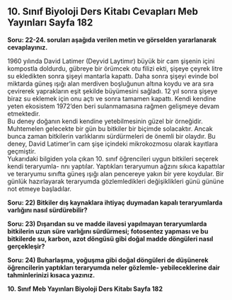 ## 10. Sınıf Biyoloji Ders Kitabı Cevapları Meb Yayınları Sayfa 182

**Soru: 22-24. soruları aşağıda verilen metin ve görselden yararlanarak cevaplayınız.**

1960 yılında David Latimer (Deyvid Laytimır) büyük bir cam şişenin içini kompostla doldurdu, gübreye bir örümcek otu filizi ekti, şişeye çeyrek litre su ekledikten sonra şişeyi mantarla kapattı. Daha sonra şişeyi evinde bol miktarda güneş ışığı alan merdiven boşluğunun altına koydu ve ara sıra çevirerek yaprakların eşit şekilde büyümesini sağladı. 12 yıl sonra şişeye biraz su eklemek için onu açtı ve sonra tamamen kapattı. Kendi kendine yeten ekosistem 1972’den beri sulanmamasına rağmen gelişmeye devam etmektedir.  
 Bu deney doğanın kendi kendine yetebilmesinin güzel bir örneğidir. Muhtemelen gelecekte bir gün bu bitkiler bir biçimde solacaktır. Ancak bunca zaman bitkilerin varlıklarını sürdürmeleri de önemli bir olaydır. Bu deney, David Latimer’in cam şişe içindeki mikrokozmosu olarak kayıtlara geçmiştir.  
 Yukarıdaki bilgiden yola çıkan 10. sınıf öğrencileri uygun bitkileri seçerek kendi teraryumla- nnı yaptılar. Yaptıkları teraryumun ağzını sıkıca kapattılar ve teraryumu sınıfta güneş ışığı alan pencereye yakın bir yere koydular. Bir günlük hazırlayarak teraryumda gözlemledikleri değişiklikleri günü gününe not etmeye başladılar.

**Soru: 22) Bitkiler dış kaynaklara ihtiyaç duymadan kapalı teraryumlarda varlığını nasıl sürdürebilir?**

**Soru: 23) Dışarıdan su ve madde ilavesi yapılmayan teraryumlarda bitkilerin uzun süre varlığını sürdürmesi; fotosentez yapması ve bu bitkilerde su, karbon, azot döngüsü gibi doğal madde döngüleri nasıl gerçekleşir?**

**Soru: 24) Buharlaşma, yoğuşma gibi doğal döngüleri de düşünerek öğrencilerin yaptıkları teraryumda neler gözlemle- yebileceklerine dair tahminlerinizi kısaca yazınız.**

**10. Sınıf Meb Yayınları Biyoloji Ders Kitabı Sayfa 182**